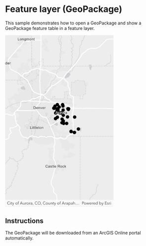 # Feature layer (GeoPackage)

This sample demonstrates how to open a GeoPackage and show a GeoPackage feature table in a feature layer.

<img src="FeatureLayerGeoPackage.jpg" width="350"/>

## Instructions

The GeoPackage will be downloaded from an ArcGIS Online portal automatically.
